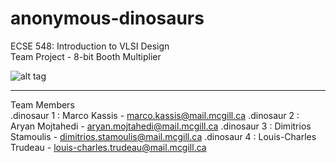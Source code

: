 anonymous-dinosaurs
===================

ECSE 548: Introduction to VLSI Design	
Team Project - 8-bit Booth Multiplier

![alt tag](http://collider.com/wp-content/uploads/toy-story-2-slice.jpg)

-----

Team Members  
.dinosaur 1 : Marco Kassis          - marco.kassis@mail.mcgill.ca
.dinosaur 2 : Aryan Mojtahedi       - aryan.mojtahedi@mail.mcgill.ca 
.dinosaur 3 : Dimitrios Stamoulis   - dimitrios.stamoulis@mail.mcgill.ca
.dinosaur 4 : Louis-Charles Trudeau - louis-charles.trudeau@mail.mcgill.ca



